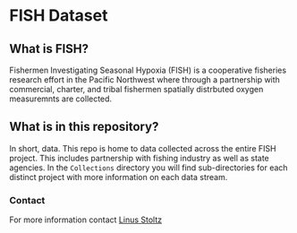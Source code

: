 # FISH Dataset
## What is FISH?
Fishermen Investigating Seasonal Hypoxia (FISH) is a cooperative fisheries research effort in the Pacific Northwest where through a partnership with commercial, charter, and tribal fishermen spatially distrbuted oxygen measuremnts are collected. 
## What is in this repository?
In short, data. This repo is home to data collected across the entire FISH project. This includes partnership with fishing industry as well as state agencies. In the ```Collections``` directory you will find sub-directories for each distinct project with more information on each data stream.

### Contact
For more information contact [Linus Stoltz](stoltzl@oregonstate.edu)
